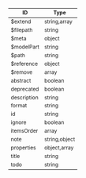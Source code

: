 <table class="schema-table" style="font-size: 0.75em; word-wrap: break-word;">
   <thead>
       <tr>
           <th>ID</th>
           <th>Type</th>
       </tr>
   </thead>
   <tbody>
       <tr>
           <td class="schema-propertyName">$extend</td>
           <td class="schema-type">string,array</td>
       </tr>
       <tr>
           <td class="schema-propertyName">$filepath</td>
           <td class="schema-type">string</td>
       </tr>
       <tr>
           <td class="schema-propertyName">$meta</td>
           <td class="schema-type">object</td>
       </tr>
       <tr>
           <td class="schema-propertyName">$modelPart</td>
           <td class="schema-type">string</td>
       </tr>
       <tr>
           <td class="schema-propertyName">$path</td>
           <td class="schema-type">string</td>
       </tr>
       <tr>
           <td class="schema-propertyName">$reference</td>
           <td class="schema-type">object</td>
       </tr>
       <tr>
           <td class="schema-propertyName">$remove</td>
           <td class="schema-type">array</td>
       </tr>
       <tr>
           <td class="schema-propertyName">abstract</td>
           <td class="schema-type">boolean</td>
       </tr>
       <tr>
           <td class="schema-propertyName">deprecated</td>
           <td class="schema-type">boolean</td>
       </tr>
       <tr>
           <td class="schema-propertyName">description</td>
           <td class="schema-type">string</td>
       </tr>
       <tr>
           <td class="schema-propertyName">format</td>
           <td class="schema-type">string</td>
       </tr>
       <tr>
           <td class="schema-propertyName">id</td>
           <td class="schema-type">string</td>
       </tr>
       <tr>
           <td class="schema-propertyName">ignore</td>
           <td class="schema-type">boolean</td>
       </tr>
       <tr>
           <td class="schema-propertyName">itemsOrder</td>
           <td class="schema-type">array</td>
       </tr>
       <tr>
           <td class="schema-propertyName">note</td>
           <td class="schema-type">string,object</td>
       </tr>
       <tr>
           <td class="schema-propertyName">properties</td>
           <td class="schema-type">object,array</td>
       </tr>
       <tr>
           <td class="schema-propertyName">title</td>
           <td class="schema-type">string</td>
       </tr>
       <tr>
           <td class="schema-propertyName">todo</td>
           <td class="schema-type">string</td>
       </tr>
   </tbody>
</table>
